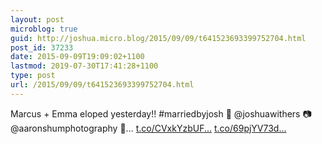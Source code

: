 ```yaml
---
layout: post
microblog: true
guid: http://joshua.micro.blog/2015/09/09/t641523693399752704.html
post_id: 37233
date: 2015-09-09T19:09:02+1100
lastmod: 2019-07-30T17:41:28+1100
type: post
url: /2015/09/09/t641523693399752704.html
---
```

Marcus + Emma eloped yesterday!! #marriedbyjosh 📢 @joshuawithers 📷 @aaronshumphotography 🎉… [t.co/CVxkYzbUF...](http://t.co/CVxkYzbUFD) [t.co/69pjYV73d...](http://t.co/69pjYV73di)
